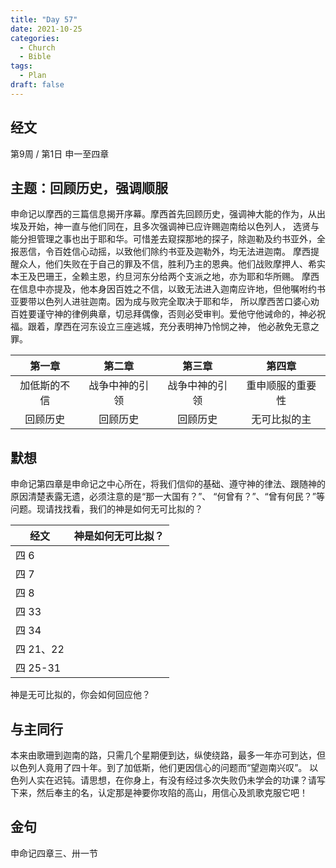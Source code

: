 ```yaml
---
title: "Day 57"
date: 2021-10-25
categories:
  - Church
  - Bible
tags:
  - Plan
draft: false
---
```


## 经文
第9周 / 第1日 申一至四章

## 主题：回顾历史，强调顺服
申命记以摩西的三篇信息揭开序幕。摩西首先回顾历史，强调神大能的作为，从出埃及开始，神一直与他们同在，且多次强调神已应许赐迦南给以色列人，
选贤与能分担管理之事也出于耶和华。可惜差去窥探那地的探子，除迦勒及约书亚外，全报恶信，令百姓信心动摇，以致他们除约书亚及迦勒外，均无法进迦南。
摩西提醒众人，他们失败在于自己的罪及不信，胜利乃主的恩典。他们战败摩押人、希实本王及巴珊王，全赖主恩，约旦河东分给两个支派之地，亦为耶和华所赐。
摩西在信息中亦提及，他本身因百姓之不信，以致无法进入迦南应许地，但他嘱咐约书亚要带以色列人进驻迦南。因为成与败完全取决于耶和华，
所以摩西苦口婆心劝百姓要谨守神的律例典章，切忌拜偶像，否则必受审判。爱他守他诫命的，神必祝福。跟着，摩西在河东设立三座逃城，充分表明神乃怜悯之神，
他必赦免无意之罪。

| 第一章    | 第二章     | 第三章      | 第四章 |
| :------: | :-------: | :--------: | :---: |
| 加低斯的不信 | 战争中神的引领 | 战争中神的引领 | 重申顺服的重要性 |
| 回顾历史   | 回顾历史 | 回顾历史  |无可比拟的主  |

## 默想
申命记第四章是申命记之中心所在，将我们信仰的基础、遵守神的律法、跟随神的原因清楚表露无遗，必须注意的是“那一大国有？”、
“何曾有？”、“曾有何民？”等问题。现请找找看，我们的神是如何无可比拟的？

| **经文**   | **神是如何无可比拟？** |
| -------- | ------------- |
| 四 6     |               |
| 四 7     |               |
| 四 8     |               |
| 四 33    |               |
| 四 34    |               |
| 四  21、22 |               |
| 四 25-31 |               |

神是无可比拟的，你会如何回应他？

## 与主同行
本来由歌珊到迦南的路，只需几个星期便到达，纵使绕路，最多一年亦可到达，但以色列人竟用了四十年。到了加低斯，他们更因信心的问题而“望迦南兴叹”。
以色列人实在迟钝。请思想，在你身上，有没有经过多次失败仍未学会的功课？请写下来，然后奉主的名，认定那是神要你攻陷的高山，用信心及凯歌克服它吧！

## 金句
申命记四章三、卅一节

[comment]: <> (## 附录)

